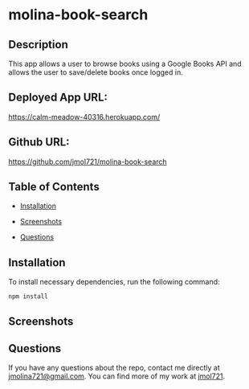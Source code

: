 # molina-book-search

  

  ## Description
  
  This app allows a user to browse books using a Google Books API and allows the user to save/delete books once logged in.

  ## Deployed App URL:
https://calm-meadow-40316.herokuapp.com/

## Github URL:
https://github.com/jmol721/molina-book-search

  ## Table of Contents

  * [Installation](#installation)

  * [Screenshots](#screenshots)

  * [Questions](#questions)

  ## Installation

  To install necessary dependencies, run the following command:

  ```
  npm install
  ```

  ## Screenshots

  ## Questions

  If you have any questions about the repo, contact me directly at jmolina721@gmail.com. You can find more of my work at [jmol721](https://github.com/jmol721/).
